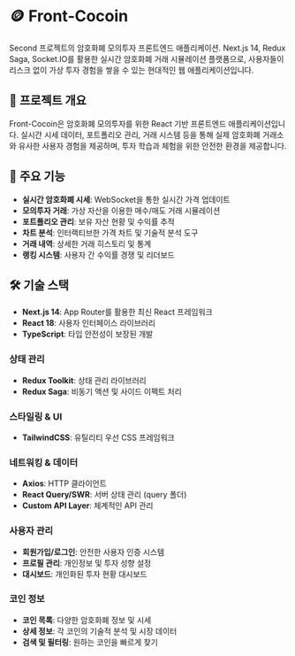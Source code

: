 # 🪙 Front-Cocoin
Second 프로젝트의 암호화폐 모의투자 프론트엔드 애플리케이션.
Next.js 14, Redux Saga, Socket.IO를 활용한 실시간 암호화폐 거래 시뮬레이션 플랫폼으로,
사용자들이 리스크 없이 가상 투자 경험을 쌓을 수 있는 현대적인 웹 애플리케이션입니다.

## 📖 프로젝트 개요
Front-Cocoin은 암호화폐 모의투자를 위한 React 기반 프론트엔드 애플리케이션입니다.
실시간 시세 데이터, 포트폴리오 관리, 거래 시스템 등을 통해 실제 암호화폐 거래소와
유사한 사용자 경험을 제공하며, 투자 학습과 체험을 위한 안전한 환경을 제공합니다.

## 🎯 주요 기능
- **실시간 암호화폐 시세**: WebSocket을 통한 실시간 가격 업데이트
- **모의투자 거래**: 가상 자산을 이용한 매수/매도 거래 시뮬레이션
- **포트폴리오 관리**: 보유 자산 현황 및 수익률 추적
- **차트 분석**: 인터랙티브한 가격 차트 및 기술적 분석 도구
- **거래 내역**: 상세한 거래 히스토리 및 통계
- **랭킹 시스템**: 사용자 간 수익률 경쟁 및 리더보드

## 🛠️ 기술 스택
- **Next.js 14**: App Router를 활용한 최신 React 프레임워크
- **React 18**: 사용자 인터페이스 라이브러리
- **TypeScript**: 타입 안전성이 보장된 개발

### 상태 관리
- **Redux Toolkit**: 상태 관리 라이브러리
- **Redux Saga**: 비동기 액션 및 사이드 이펙트 처리

### 스타일링 & UI
- **TailwindCSS**: 유틸리티 우선 CSS 프레임워크

### 네트워킹 & 데이터
- **Axios**: HTTP 클라이언트
- **React Query/SWR**: 서버 상태 관리 (query 폴더)
- **Custom API Layer**: 체계적인 API 관리

### 사용자 관리
- **회원가입/로그인**: 안전한 사용자 인증 시스템
- **프로필 관리**: 개인정보 및 투자 성향 설정
- **대시보드**: 개인화된 투자 현황 대시보드

### 코인 정보
- **코인 목록**: 다양한 암호화폐 정보 및 시세
- **상세 정보**: 각 코인의 기술적 분석 및 시장 데이터
- **검색 및 필터링**: 원하는 코인을 빠르게 찾기
